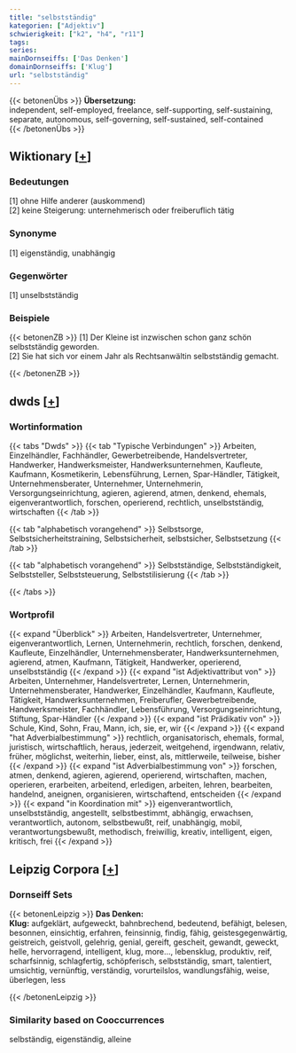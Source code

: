 ```yaml
---
title: "selbstständig"
kategorien: ["Adjektiv"]
schwierigkeit: ["k2", "h4", "r11"]
tags:
series:
mainDornseiffs: ['Das Denken']
domainDornseiffs: ['Klug']
url: "selbstständig"
---
```


{{< betonenÜbs >}}
**Übersetzung:**  
independent, self-employed, freelance, self-supporting, self-sustaining, separate, autonomous, self-governing, self-sustained, self-contained  
{{< /betonenÜbs >}}

## Wiktionary [[+](https://de.wiktionary.org/wiki/selbstständig)]

### Bedeutungen
[1] ohne Hilfe anderer (auskommend)  
[2] keine Steigerung: unternehmerisch oder freiberuflich tätig  

### Synonyme
[1] eigenständig, unabhängig  

### Gegenwörter
[1] unselbstständig  

### Beispiele
{{< betonenZB >}}
[1] Der Kleine ist inzwischen schon ganz schön selbstständig geworden.  
[2] Sie hat sich vor einem Jahr als Rechtsanwältin selbstständig gemacht.  

{{< /betonenZB >}}


## dwds [[+](https://www.dwds.de/wb/selbstständig)]

### Wortinformation
{{< tabs "Dwds" >}}
{{< tab "Typische Verbindungen" >}}
Arbeiten, Einzelhändler, Fachhändler, Gewerbetreibende, Handelsvertreter, Handwerker, Handwerksmeister, Handwerksunternehmen, Kaufleute, Kaufmann, Kosmetikerin, Lebensführung, Lernen, Spar-Händler, Tätigkeit, Unternehmensberater, Unternehmer, Unternehmerin, Versorgungseinrichtung, agieren, agierend, atmen, denkend, ehemals, eigenverantwortlich, forschen, operierend, rechtlich, unselbstständig, wirtschaften
{{< /tab >}}

{{< tab "alphabetisch vorangehend" >}}
Selbstsorge, Selbstsicherheitstraining, Selbstsicherheit, selbstsicher, Selbstsetzung
{{< /tab >}}

{{< tab "alphabetisch vorangehend" >}}
Selbstständige, Selbstständigkeit, Selbststeller, Selbststeuerung, Selbststilisierung
{{< /tab >}}

{{< /tabs >}}

### Wortprofil
{{< expand "Überblick" >}} Arbeiten, Handelsvertreter, Unternehmer, eigenverantwortlich, Lernen, Unternehmerin, rechtlich, forschen, denkend, Kaufleute, Einzelhändler, Unternehmensberater, Handwerksunternehmen, agierend, atmen, Kaufmann, Tätigkeit, Handwerker, operierend, unselbstständig {{< /expand >}}
{{< expand "ist Adjektivattribut von" >}} Arbeiten, Unternehmer, Handelsvertreter, Lernen, Unternehmerin, Unternehmensberater, Handwerker, Einzelhändler, Kaufmann, Kaufleute, Tätigkeit, Handwerksunternehmen, Freiberufler, Gewerbetreibende, Handwerksmeister, Fachhändler, Lebensführung, Versorgungseinrichtung, Stiftung, Spar-Händler {{< /expand >}}
{{< expand "ist Prädikativ von" >}} Schule, Kind, Sohn, Frau, Mann, ich, sie, er, wir {{< /expand >}}
{{< expand "hat Adverbialbestimmung" >}} rechtlich, organisatorisch, ehemals, formal, juristisch, wirtschaftlich, heraus, jederzeit, weitgehend, irgendwann, relativ, früher, möglichst, weiterhin, lieber, einst, als, mittlerweile, teilweise, bisher {{< /expand >}}
{{< expand "ist Adverbialbestimmung von" >}} forschen, atmen, denkend, agieren, agierend, operierend, wirtschaften, machen, operieren, erarbeiten, arbeitend, erledigen, arbeiten, lehren, bearbeiten, handelnd, aneignen, organisieren, wirtschaftend, entscheiden {{< /expand >}}
{{< expand "in Koordination mit" >}} eigenverantwortlich, unselbstständig, angestellt, selbstbestimmt, abhängig, erwachsen, verantwortlich, autonom, selbstbewußt, reif, unabhängig, mobil, verantwortungsbewußt, methodisch, freiwillig, kreativ, intelligent, eigen, kritisch, frei {{< /expand >}}

## Leipzig Corpora [[+](https://corpora.uni-leipzig.de/en/res?word=selbstständig&corpusId=deu_newscrawl-public_2018)]

### Dornseiff Sets
{{< betonenLeipzig >}}
**Das Denken:**  
**Klug:** aufgeklärt, aufgeweckt, bahnbrechend, bedeutend, befähigt, belesen, besonnen, einsichtig, erfahren, feinsinnig, findig, fähig, geistesgegenwärtig, geistreich, geistvoll, gelehrig, genial, gereift, gescheit, gewandt, geweckt, helle, hervorragend, intelligent, klug, more..., lebensklug, produktiv, reif, scharfsinnig, schlagfertig, schöpferisch, selbstständig, smart, talentiert, umsichtig, vernünftig, verständig, vorurteilslos, wandlungsfähig, weise, überlegen, less  

{{< /betonenLeipzig >}}

### Similarity based on Cooccurrences
selbständig, eigenständig, alleine


